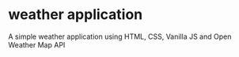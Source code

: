 # weather application
A simple weather application using HTML, CSS, Vanilla JS and Open Weather Map API

